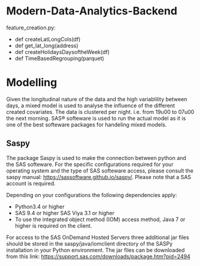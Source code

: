 # Modern-Data-Analytics-Backend

feature_creation.py:
- def createLatLongCols(df)
- def get_lat_long(address)
- def createHolidaysDaysoftheWeek(df)
- def TimeBasedRegrouping(parquet)


# Modelling
Given the longitudinal nature of the data and the high variablility between days, a mixed model is used to analyse the influence of the different created covariates. The data is clustered per night. i.e. from 19u00 to 07u00 the next morning. 
SAS® softeware is used to run the actual model as it is one of the best softeware packages for handeling mixed models. 

## Saspy 
The package Saspy is used to make the connection between python and the SAS softeware. For the specific configurations required for your operating system and the type of SAS softeware access, please consult the saspy manual: https://sassoftware.github.io/saspy/.
Please note that a SAS account is required.

Depending on your configurations the following dependencies apply:
- Python3.4 or higher
- SAS 9.4 or higher SAS Viya 3.1 or higher
- To use the integrated object method (IOM) access method, Java 7 or higher is required on the client.

For access to the SAS OnDemand Hosted Servers three additional jar files should be stored in the saspy/java/iomclient directory of the SASPy installation in your Python environment. The jar files can be downloaded from this link: https://support.sas.com/downloads/package.htm?pid=2494
